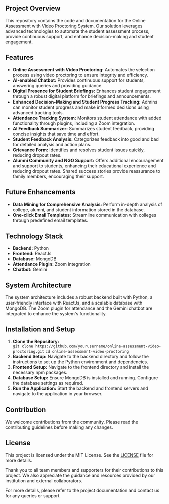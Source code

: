 <!DOCTYPE html>
<html lang="en">
<head>
    <meta charset="UTF-8">
    <meta name="viewport" content="width=device-width, initial-scale=1.0">
   
   
</head>
<body>
    <div class="container">
        <div class="section">
            <h2>Project Overview</h2>
            <p>This repository contains the code and documentation for the Online Assessment with Video Proctoring System. Our solution leverages advanced technologies to automate the student assessment process, provide continuous support, and enhance decision-making and student engagement.</p>
        </div>
        <div class="section">
            <h2>Features</h2>
            <ul>
                <li><strong>Online Assessment with Video Proctoring:</strong> Automates the selection process using video proctoring to ensure integrity and efficiency.</li>
                <li><strong>AI-enabled Chatbot:</strong> Provides continuous support for students, answering queries and providing guidance.</li>
                <li><strong>Digital Presence for Student Briefings:</strong> Enhances student engagement through a robust digital platform for briefings and announcements.</li>
                <li><strong>Enhanced Decision-Making and Student Progress Tracking:</strong> Admins can monitor student progress and make informed decisions using advanced tracking tools.</li>
                <li><strong>Attendance Tracking System:</strong> Monitors student attendance with added functionality through plugins, including a Zoom integration.</li>
                <li><strong>AI Feedback Summarizer:</strong> Summarizes student feedback, providing concise insights that save time and effort.</li>
                <li><strong>Student Feedback Analysis:</strong> Categorizes feedback into good and bad for detailed analysis and action plans.</li>
                <li><strong>Grievance Form:</strong> Identifies and resolves student issues quickly, reducing dropout rates.</li>
                <li><strong>Alumni Community and NGO Support:</strong> Offers additional encouragement and support to students, enhancing their educational experience and reducing dropout rates. Shared success stories provide reassurance to family members, encouraging their support.</li>
            </ul>
        </div>
        <div class="section">
            <h2>Future Enhancements</h2>
            <ul>
                <li><strong>Data Mining for Comprehensive Analysis:</strong> Perform in-depth analysis of college, alumni, and student information stored in the database.</li>
                <li><strong>One-click Email Templates:</strong> Streamline communication with colleges through predefined email templates.</li>
            </ul>
        </div>
        <div class="section">
            <h2>Technology Stack</h2>
            <ul>
                <li><strong>Backend:</strong> Python</li>
                <li><strong>Frontend:</strong> ReactJs</li>
                <li><strong>Database:</strong> MongoDB</li>
                <li><strong>Attendance Plugin:</strong> Zoom integration</li>
                <li><strong>Chatbot:</strong> Gemini</li>
            </ul>
        </div>
        <div class="section">
            <h2>System Architecture</h2>
            <p>The system architecture includes a robust backend built with Python, a user-friendly interface with ReactJs, and a scalable database with MongoDB. The Zoom plugin for attendance and the Gemini chatbot are integrated to enhance the system's functionality.</p>
        </div>
        <div class="section">
            <h2>Installation and Setup</h2>
            <ol>
                <li><strong>Clone the Repository:</strong>
                    <div class="code">
                        <code>git clone https://github.com/yourusername/online-assessment-video-proctoring.git</code>
                        <code>cd online-assessment-video-proctoring</code>
                    </div>
                </li>
                <li><strong>Backend Setup:</strong> Navigate to the backend directory and follow the instructions to set up the Python environment and dependencies.</li>
                <li><strong>Frontend Setup:</strong> Navigate to the frontend directory and install the necessary npm packages.</li>
                <li><strong>Database Setup:</strong> Ensure MongoDB is installed and running. Configure the database settings as required.</li>
                <li><strong>Run the Application:</strong> Start the backend and frontend servers and navigate to the application in your browser.</li>
            </ol>
        </div>
        <div class="section">
            <h2>Contribution</h2>
            <p>We welcome contributions from the community. Please read the contributing guidelines before making any changes.</p>
        </div>
        <div class="section">
            <h2>License</h2>
            <p>This project is licensed under the MIT License. See the <a href="LICENSE">LICENSE</a> file for more details.</p>
        </div>
        <div class="footer">
            <p>Thank you to all team members and supporters for their contributions to this project. We also appreciate the guidance and resources provided by our institution and external collaborators.</p>
            <p>For more details, please refer to the project documentation and contact us for any queries or support.</p>
        </div>
    </div>
</body>
</html>
